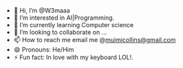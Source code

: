 - 👋 Hi, I’m @W3maaa
- 👀 I’m interested in AI|Programming.
- 🌱 I’m currently learning Computer science 
- 💞️ I’m looking to collaborate on ...
- 📫 How to reach me email me @muimicollins@gmail.com
- 😄 Pronouns: He/Him
- ⚡ Fun fact: In love with my keyboard LOL!.

<!---
W3maaa/W3maaa is a ✨ special ✨ repository because its `README.md` (this file) appears on your GitHub profile.
You can click the Preview link to take a look at your changes.
--->
